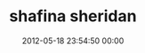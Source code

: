 ---
title: "shafina sheridan"
date: 2012-05-18 23:54:50 00:00
permalink: /shafina
twitter: "shafina"
likes: [112,335]
id: 405
gravatar: "http://www.gravatar.com/avatar/bedb483974ac52297c901f22123bc380"
---